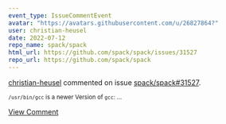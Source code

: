 ```yaml
---
event_type: IssueCommentEvent
avatar: "https://avatars.githubusercontent.com/u/26827864?"
user: christian-heusel
date: 2022-07-12
repo_name: spack/spack
html_url: https://github.com/spack/spack/issues/31527
repo_url: https://github.com/spack/spack
---
```


<a href='https://github.com/christian-heusel' target='_blank'>christian-heusel</a> commented on issue <a href='https://github.com/spack/spack/issues/31527' target='_blank'>spack/spack#31527</a>.

<small>`/usr/bin/gcc` is a newer Version of `gcc`:...</small>

<a href='https://github.com/spack/spack/issues/31527' target='_blank'>View Comment</a>